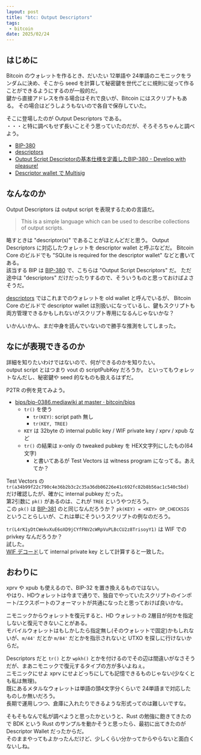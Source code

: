 ```yaml
---
layout: post
title: "btc: Output Descriptors"
tags:
 - bitcoin
date: 2025/02/24
---
```


## はじめに

Bitcoin のウォレットを作るとき、だいたい 12単語や 24単語のニモニックをランダムに決め、そこから seed を計算して秘密鍵を世代ごとに規則に従って作ることができるようにするのが一般的だ。  
鍵から直接アドレスを作る場合はそれで良いが、Bitcoin にはスクリプトもある。
その場合はどうしようもないので各自で保存していた。

そこに登場したのが Output Descriptors である。  
・・・と特に調べもせず長いことそう思っていたのだが、そろそろちゃんと調べよう。

* [BIP-380](https://github.com/bitcoin/bips/blob/master/bip-0380.mediawiki)
* [descriptors](https://bitcoincoredocs.com/descriptors.html)
* [Output Script Descriptorの基本仕様を定義したBIP-380 - Develop with pleasure!](https://techmedia-think.hatenablog.com/entry/2021/09/13/193228)
* [Descriptor wallet で Multisig](https://zenn.dev/kanna/articles/b1112ee16d130b)

## なんなのか

Output Descriptors は output script を表現するための言語だ。

> This is a simple language which can be used to describe collections of output scripts.

略すときは "descriptor(s)" であることがほとんどだと思う。
Output Descriptors に対応したウォレットを descriptor wallet と呼ぶなどだ。
Bitcoin Core のビルドでも "SQLite is required for the descriptor wallet" などと書いてある。  
該当する BIP は [BIP-380](https://github.com/bitcoin/bips/blob/master/bip-0380.mediawiki) で、こちらは "Output Script Descriptors" だ。
ただ途中は "descriptors" だけだったりするので、そういうものと思っておけばよさそうだ。

[descriptors](https://bitcoincoredocs.com/descriptors.html) ではこれまでのウォレットを old wallet と呼んでいるが、
Bitcoin Core のビルドで descriptor wallet は別扱いになっているし、鍵もスクリプトも両方管理できるかもしれないがスクリプト専用になるんじゃないかな？

いかんいかん、まだ中身を読んでいないので勝手な推測をしてしまった。

## なにが表現できるのか

詳細を知りたいわけではないので、何ができるのかを知りたい。  
output script とはつまり vout の scriptPubKey だろうか。
といってもウォレットなんだし、秘密鍵や seed 的なものも扱えるはずだ。

P2TR の例を見てみよう。

* [bips/bip-0386.mediawiki at master · bitcoin/bips](https://github.com/bitcoin/bips/blob/master/bip-0386.mediawiki)
  * `tr()` を使う
    * `tr(KEY)`: script path 無し
    * `tr(KEY, TREE)`
  * `KEY` は 32byte の internal public key / WIF private key / xprv / xpub など
  * `tr()` の結果は x-only の tweaked pubkey を HEX文字列にしたもの(64文字)
    * と書いてあるが Test Vectors は witness program になってる。あえてか？

Test Vectors の `tr(a34b99f22c790c4e36b2b3c2c35a36db06226e41c692fc82b8b56ac1c540c5bd)` だけ確認したが、確かに internal pubkey だった。  
第2引数に `pk()` があるのは、これが `TREE` というやつだろう。  
この `pk()` は [BIP-381](https://github.com/bitcoin/bips/blob/master/bip-0381.mediawiki#user-content-ttpktt) のと同じなんだろうか？ 
`pk(KEY) = <KEY> OP_CHECKSIG` ということらしいが、これは単にそういうスクリプトの例なのだろう。

`tr(L4rK1yDtCWekvXuE6oXD9jCYfFNV2cWRpVuPLBcCU2z8TrisoyY1)` は WIF での privkey なんだろうか？  
試した。  
[WIF デコード](https://learnmeabitcoin.com/technical/keys/private-key/wif/)して internal private key として計算すると一致した。

## おわりに

xprv や xpub も使えるので、BIP-32 を置き換えるものではない。  
やはり、HDウォレットは今まで通りで、独自でやっていたスクリプトのインポート/エクスポートのフォーマットが共通になったと思っておけば良いかな。

ニモニックからウォレットを復元すると、HD ウォレットの 2層目が何かを指定しないと復元できないことがある。  
モバイルウォレットはもしかしたら指定無し(そのウォレットで固定)かもしれないが、`m/44'` だとか `m/84'` だとかを指示されないと UTXO を探しに行けないからだ。

Descriptors だと `tr()` とか `wpkh()` とかを付けるのでその辺は間違いがなさそうだが、まあニモニックで復元するタイプの方が多いよねぇ。  
ニモニックにせよ xprv にせよどっちにしても記憶できるものじゃない(少なくとも私は無理)。  
既にあるメタルなウォレットは単語の頭4文字分くらいで 24単語まで対応したものしか無いだろう。  
長期で運用しつつ、倉庫に入れたりできるような形式ってのは難しいですな。

そもそもなんで私が調べようと思ったかというと、Rust の勉強に飽きてきたので BDK という Rust のサンプルを動かそうと思ったら、最初に出てきたのが Descriptor Wallet だったからだ。  
そのままやってもよかったんだけど、少しくらい分かってからやらないと面白くないしね。
